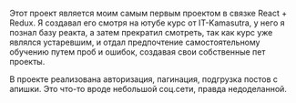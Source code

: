 Этот проект является моим самым первым проектом в связке React + Redux. Я создавал его смотря на ютубе курс от IT-Kamasutra, у него я познал базу реакта, а затем прекратил смотреть, так как курс уже являлся устаревшим, и отдал предпочтение самостоятельному обучению путем проб и ошибок, создавая свои собственные пет проекты.

В проекте реализована авторизация, пагинация, подгрузка постов с апишки. Это что-то вроде небольшой соц.сети, правда недоделанной.
